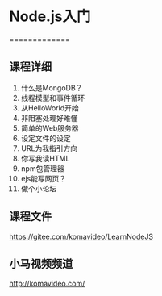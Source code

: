 # Node.js入门
=============

## 课程详细

1. 什么是MongoDB？
2. 线程模型和事件循环
3. 从HelloWorld开始
4. 非阻塞处理好难懂
5. 简单的Web服务器
6. 设定文件的设定
7. URL为我指引方向
8. 你写我读HTML
9. npm包管理器
10. ejs能写网页？
11. 做个小论坛

## 课程文件

https://gitee.com/komavideo/LearnNodeJS

## 小马视频频道

http://komavideo.com/
